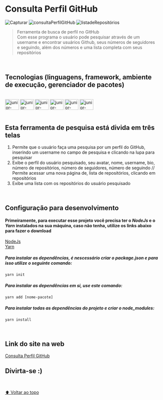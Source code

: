 # Consulta Perfil GitHub


<div 
![GitHub repo size](https://img.shields.io/github/repo-size/Junior-Hecht/consulta-perfil-github?style=for-the-badge)
![GitHub language count](https://img.shields.io/github/languages/count/Junior-Hecht/consulta-perfil-github?style=for-the-badge)

![Capturar](https://user-images.githubusercontent.com/79392428/167136407-cce17dbb-a355-485a-adc2-b0ac037e31d3.PNG)
![consultaPerfilGitHub](https://user-images.githubusercontent.com/79392428/167136424-a16684d0-ee7d-41f0-b693-8690f5d678c6.PNG)
![listadeRepositórios](https://user-images.githubusercontent.com/79392428/167136438-d7c443c9-2e04-4972-b5ac-455a50ba85e1.PNG)


>Ferramenta de busca de perfil no GitHub <br>
>Com esse programa o usuário pode pesquisar através de um username e encontrar usuários Github, seus números de seguidores e seguindo, além dos números e uma lista completa com seus repositórios 

<br>

## Tecnologias (linguagens, framework, ambiente de execução, gerenciador de pacotes)
  <div style="display: inline_block"><br>
    <img align="center" alt="junior-javascript" height="35" width="45"src="https://cdn.jsdelivr.net/gh/devicons/devicon/icons/javascript/javascript-original.svg" />
    <img align="center" alt="junior-html5" height="35" width="45" src="https://cdn.jsdelivr.net/gh/devicons/devicon/icons/html5/html5-original.svg">
    <img align="center" alt="junior-css3" height="35" width="45" src="https://cdn.jsdelivr.net/gh/devicons/devicon/icons/css3/css3-original.svg">
    <img align="center" alt="junior-css3" height="35" width="45" src="https://cdn.jsdelivr.net/gh/devicons/devicon/icons/react/react-original-wordmark.svg" />
    <img align="center" alt="junior-css3" height="35" width="45" src="https://cdn.jsdelivr.net/gh/devicons/devicon/icons/nodejs/nodejs-original.svg" />
    <img align="center" alt="junior-css3" height="35" width="45" src="https://cdn.jsdelivr.net/gh/devicons/devicon/icons/yarn/yarn-original.svg" />   
  </div>
  
  <br>
  
## Esta ferramenta de pesquisa está divida em três telas
1. Permite que o usuário faça uma pesquisa por um perfil do GitHub, inserindo um username no campo de pesquisa e clicando na lupa para pesquisar
2. Exibe o perfil do usuário pesquisado, seu avatar, nome, username, bio, número de repositórios, número de seguidores, número de seguindo // Permite acessar uma nova página de, lista de repositórios, clicando em repositórios
3. Exibe uma lista com os repositórios do usuário pesquisado

<br>

## Configuração para desenvolvimento
#### Primeiramente, para executar esse projeto você precisa ter o *NodeJs* e o *Yarn* instalados na sua máquina, caso não tenha, utilize os links abaixo para fazer o download
[NodeJs](https://nodejs.org/en/download/)
<br>
[Yarn](https://classic.yarnpkg.com/lang/en/docs/install/#windows-stable)

##### Para instalar as dependências, é nescessário criar o package.json e para isso utilize o seguinte comando:
```
yarn init
```
##### Para instalar as dependências em si, use este comando:
``` 
yarn add [nome-pacote]
```
#####  Para instalar todas as dependências do projeto e criar o node_modules:
```
yarn install
``` 
<br>

## Link do site na web
[Consulta Perfil GitHub](https://consulta-perfil-github.netlify.app/)

## Divirta-se :)

<br>

[⬆ Voltar ao topo](#consulta-perfil-github)<br>
